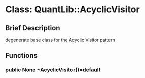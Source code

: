 # Class: QuantLib::AcyclicVisitor

## Brief Description
degenerate base class for the Acyclic Visitor pattern 

## Functions
### public None ~AcyclicVisitor()=default


